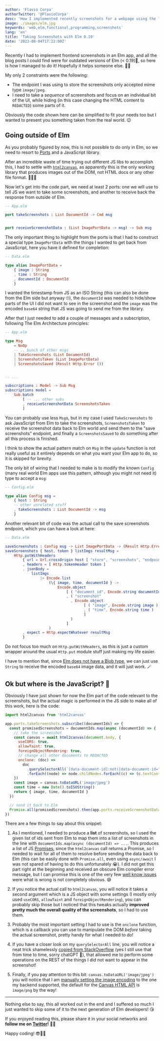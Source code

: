 ```yaml
---
author: 'Flavio Corpa'
authorTwitter: '@FlavioCorpa'
desc: 'How I implemented recently screenshots for a webpage using the latest version of Elm!'
image: ./images/elm.jpg
keywords: 'web,elm,functional,programming,screenshots'
lang: 'en'
title: 'Taking Screenshots with Elm 0.19'
date: '2023-08-04T17:22:00Z'
---
```


Recently I had to implement frontend screenshots in an Elm app, and all the blog posts I could find were for outdated versions of Elm (< 0.19)🌳, so here is how I managed to do it! Hopefully it helps someone else. 🤞🏻

My only 2 constraints were the following:

- The endpoint I was using to store the screenshots only accepted mime type `image/jpeg`.
- I need to take a _sequence_ of screenshots and focus on an individual bit of the UI, while hiding (in this case changing the HTML content to `REDACTED`) some parts of it.

Obviously the code shown here can be simplified to fit your needs too but I wanted to present you something taken from the real world. 😉

## Going outside of Elm

As you probably figured by now, this is not possible to do only in Elm, so we need to resort to [Ports](https://guide.elm-lang.org/interop/ports.html) and a JavaScript library.

After an incredible waste of time trying out different JS libs to accomplish this, I had to settle with [`html2canvas`](https://github.com/niklasvh/html2canvas), as apparently this is the only working library that produces images out of the DOM, not HTML docs or any other file format. 🤷🏼‍♂️

Now let's get into the code part, we need at least 2 ports: one we will use to tell JS we want to take some screenshots, and another to receive back the response from outside of Elm.

```elm
-- App.elm

port takeScreenshots : List DocumentId -> Cmd msg


port receiveScreenshotData : (List ImagePortData -> msg) -> Sub msg
```

The only important thing to highlight from the ports is that I had to construct a special type `ImagePortData` with the things I wanted to get back from JavaScript, here you have it defined for completion:

```elm
-- Data.elm

type alias ImagePortData =
    { image : String
    , time : String
    , documentId : DocumentId
    }
```

I wanted the timestamp from JS as an ISO String (this can also be done from the Elm side but anyway 🙄), the `documentId` was needed to hide/show parts of the UI I did not want to see in the screenshot and the `image` was the encoded `base64` string that JS was going to send me from the library.

After that I just needed to add a couple of messages and a subscription, following The Elm Architecture principles:

```elm
-- App.elm

type Msg
    = NoOp
    -- .. bunch of other msgs
    | TakeScreenshots (List DocumentId)
    | ScreenshotsTaken (List ImagePortData)
    | ScreenshotsSaved (Result Http.Error ())


-- ...

subscriptions : Model -> Sub Msg
subscriptions model =
    Sub.batch
        [ -- ... other subs
        , receiveScreenshotData ScreenshotsTaken
        ]
```

You can probably use less `Msg`s, but in my case I used `TakeScreenshots` to ask JavaScript from Elm to take the screenshots, `ScreenshotsTaken` to receive the screenshot data back to Elm world and send them to the "save screenshots" endpoint, and finally a `ScreenshotsSaved` to do something after all this process is finished.

I think to show the actual pattern match on `Msg` in the `update` function is not really useful as it entirely depends on what you want your Elm app to do, so it is skipped for brevity.

The only bit of wiring that I needed to make is to modify the known `Config` (many real world Elm apps use this pattern, although you might not need it) type to accept a `msg`:

```elm
-- Config.elm

type alias Config msg =
    { host : String
    -- other unrelated stuff
    , takeScreenshots : List DocumentId -> msg
    }
```

Another relevant bit of code was the actual call to the save screenshots endpoint, which you can have a look at here:

```elm
-- Data.elm

saveScreenshots : Config msg -> List ImagePortData -> (Result Http.Error () -> msg) -> Cmd msg
saveScreenshots { host, token } listImgs resultMsg =
    Http.putWithHeaders
        { url = Url.crossOrigin host [ "store", "screenshots", "endpoint" ] []
        , headers = [ Http.tokenHeader token ]
        , jsonBody =
            listImgs
                |> Encode.list
                    (\{ image, time, documentId } ->
                        Encode.object
                            [ ( "document_id", Encode.string documentId )
                            , ( "screenshot"
                              , Encode.object
                                    [ ( "image", Encode.string image )
                                    , ( "time", Encode.string time )
                                    ]
                              )
                            ]
                    )
        , expect = Http.expectWhatever resultMsg
        }
```

Do not focus too much on `Http.putWithHeaders`, as this is just a custom wrapper around the usual `Http.put` module stuff just making my life easier.

I have to mention that, since [Elm does not have a Blob type](https://github.com/elm/http/issues/56#issuecomment-462489112), we can just use `String` to receive the encoded `base64` image data, and it will just work. 🪄

## Ok but where is the JavaScript? 🤔

Obviously I have just shown for now the Elm part of the code relevant to the screenshots, but the actual magic is performed in the JS side to make all of this work, here is the code:

```js
import html2canvas from 'html2canvas'

app.ports.takeScreenshots.subscribe((documentIds) => {
  const promisedScreenshots = documentIds.map(async (documentId) => {
    // take the screenshot
    const canvas = await html2canvas(document.body, {
      useCORS: true,
      allowTaint: true,
      foreignObjectRendering: true,
      // change all other documents to REDACTED
      onclone: (doc) =>
        doc
          .querySelectorAll(`[data-document-id]:not([data-document-id="${documentId}"])`)
          .forEach((node) => node.childNodes.forEach((c) => (c.textContent = 'REDACTED'))),
    })
    const image = canvas.toDataURL('image/jpeg')
    const time = new Date().toISOString()
    return { image, time, documentId }
  })

  // send it back to Elm
  Promise.all(promisedScreenshots).then(app.ports.receiveScreenshotData.send)
})
```

There are a few things to say about this snippet:

1. As I mentioned, I needed to produce a **list** of screenshots, so I used the given list of ids sent from Elm to map them into a list of screenshots in the line with `documentIds.map(async (documentId) => ...`. This produces a list of JS [Promises](https://developer.mozilla.org/en-US/docs/Web/JavaScript/Reference/Global_Objects/Promise), since the `html2canvas` call returns a Promise, so I needed to wait for all of them to resolve before sending the data back to Elm (this can be easily done with `Promise.all`, even using `async/await` I was not spared of having to do this unfortunately 😭). I did not get this part right at the beginning and received an obscure Elm compiler error message, but I can promise this is one of the very few [well know issues](https://github.com/elm/core/issues/1043) were what is wrong is not completely obvious. 😅

2. If you notice the actual call to `html2canvas`, you will notice it takes a second argument which is a JS object with some settings (I mostly only used `useCORS`, `allowTaint` and `foreignObjectRendering`), you can probably skip those but I noticed that this tweaks actually **improved pretty much the overall quality of the screenshots**, so I had to use them.

3. Probably the most important setting I had to use is the `onclone` function, which is a callback you can use to manipulate the DOM _before_ taking the actual screenshot, pretty handy for what I needed to do!

4. If you have a closer look on my `querySelectorAll` line, you will notice a neat trick shamelessly [copied from StackOverflow](https://stackoverflow.com/questions/25287229/cant-find-a-not-equal-css-attribute-selector/68520810#68520810) (yes I still use that from time to time, sorry chatGPT 🤣), that allowed me to perform some operations on the REST of the things I did not want to appear in the screenshot!

5. Finally, if you pay attention to this bit: `canvas.toDataURL('image/jpeg')` you will notice that I am [manually setting the image encoding](https://stackoverflow.com/questions/15685698/getting-binary-base64-data-from-html5-canvas-readasbinarystring/15685877#15685877) to the one my backend supported, the default for the [Canvas HTML API](https://developer.mozilla.org/en-US/docs/Web/API/Canvas_API) is `image/png` by the way!

---

Nothing else to say, this all worked out in the end and I suffered so much I just wanted to skip some of it to the next generation of Elm developers! 😘

If you enjoyed reading this, please share it in your social networks and **follow me on [Twitter](https://twitter.com/FlavioCorpa)!** 🙌🏻

Happy coding! 😎🖖🏻
